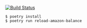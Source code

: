 [![Build Status](https://travis-ci.org/jacebrowning/pomace-amazon.svg?branch=main)](https://travis-ci.org/jacebrowning/pomace-amazon)

```
$ poetry install
$ poetry run reload-amazon-balance
```

